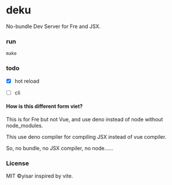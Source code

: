 # deku
No-bundle Dev Server for Fre and JSX.

### run
```console
make
```
### todo

- [x] hot reload

- [ ] cli

#### How is this different form viet?

This is for Fre but not Vue, and use deno instead of node without node_modules.

This use deno compiler for compiling JSX instead of vue compiler.

So, no bundle, no JSX compiler, no node……

### License
MIT ©yisar inspired by vite.
